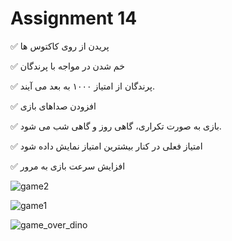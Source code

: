 #  Assignment 14

✅ پریدن از روی کاکتوس ها

✅ خم شدن در مواجه با پرندگان

✅ پرندگان از امتیاز ۱۰۰۰ به بعد می آیند.

✅ افزودن صداهای بازی

✅ بازی به صورت تکراری، گاهی روز و گاهی شب می شود.

✅ امتیاز فعلی در کنار بیشترین امتیاز نمایش داده شود

✅ افزایش سرعت بازی به مرور


![game2](https://user-images.githubusercontent.com/76538787/153722072-5ff94905-11ad-4674-b399-64bc01417f33.png)

![game1](https://user-images.githubusercontent.com/76538787/153722081-5cc82028-f17f-494c-bcd5-d4b830974f73.png)

![game_over_dino](https://user-images.githubusercontent.com/76538787/153722084-22568449-1331-4e74-ab9e-98720a22dd13.JPG)
